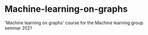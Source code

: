# Machine-learning-on-graphs
'Machine learning on graphs' course for the Machine learning group seminar 2021
